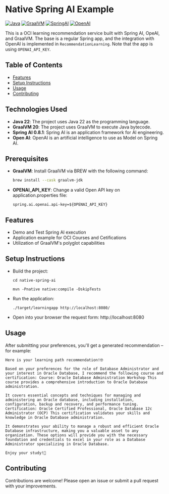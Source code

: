 # Native Spring AI Example

[![Java](https://img.shields.io/badge/Java-22-red.svg)](https://www.oracle.com/java/technologies/javase/jdk17-archive-downloads.html)
[![GraalVM](https://img.shields.io/badge/GraalVM-20-darkblue.svg)](https://www.graalvm.org/)
[![SpringAI](https://img.shields.io/badge/SpringAI-0.8.1-green.svg)](https://www.oracle.com/java/technologies/javase/jdk17-archive-downloads.html)
[![OpenAI](https://img.shields.io/badge/OpenAI-%23412991?logo=openai&logoColor=white)](https://www.graalvm.org/)

This is a OCI learning recommendation service built with Spring AI, OpeAI, and GraalVM. The base is a regular Spring app, and the integration with OpenAI is implemented in `RecommendationLearning`. Note that the app is using `OPENAI_API_KEY`.

## Table of Contents
- [Features](#features)
- [Setup Instructions](#setup-instructions)
- [Usage](#usage)
- [Contributing](#contributing)

## Technologies Used

- **Java 22**: The project uses Java 22 as the programming language.
- **GraalVM 20**: The project uses GraalVM to execute Java bytecode.
- **Spring AI 0.8.1**: Spring AI is an application framework for AI engineering.
- **Open AI**: OpenAI is an artificial intelligence to use as Model on Spring AI.

## Prerequisites

- **GraalVM**: Install GraalVM via BREW with the following command:
  ```sh
  brew install --cask graalvm-jdk
  ```
- **OPENAI_API_KEY**: Change a valid Open API key on application.properties file:
  ```
  spring.ai.openai.api-key=${OPENAI_API_KEY}
  ```

## Features

- Demo and Test Spring AI execution
- Application example for OCI Courses and Cetifications
- Utilization of GraalVM's polyglot capabilities

## Setup Instructions
* Build the project:
  ```shell
  cd native-spring-ai

  mvn -Pnative native:compile -DskipTests
  ```
* Run the application:
  ```shell
  ./target/learningapp http://localhost:8080/
  ```
* Open into your browser the request form:
  http://localhost:8080

## Usage
After submitting your preferences, you'll get a generated recommendation – for example:

```
Here is your learning path recommendation!🤓

Based on your preferences for the role of Database Administrator and your interest in Oracle Database, I recommend the following course and certification: Course: Oracle Database Administration Workshop This course provides a comprehensive introduction to Oracle Database administration.

It covers essential concepts and techniques for managing and administering an Oracle database, including installation, configuration, backup and recovery, and performance tuning. Certification: Oracle Certified Professional, Oracle Database 12c Administrator (OCP) This certification validates your skills and knowledge in Oracle Database administration.

It demonstrates your ability to manage a robust and efficient Oracle Database infrastructure, making you a valuable asset to any organization. These options will provide you with the necessary foundation and credentials to excel in your role as a Database Administrator specializing in Oracle Database.

Enjoy your study!👋
```

## Contributing
Contributions are welcome! 
Please open an issue or submit a pull request with your improvements.
